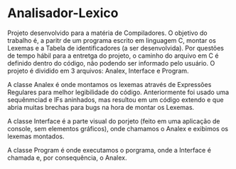 # Analisador-Lexico
Projeto desenvolvido para a matéria de Compiladores. O objetivo do trabalho é, a paritr de um programa escrito em linguagem C, montar os Lexemas e a Tabela de identificadores (a ser desenvolvida).
Por questões de tempo hábil para a entretga do projeto, o caminho do arquivo em C é definido dentro do código, não podendo ser informado pelo usuário.
O projeto é dividido em 3 arquivos: Analex, Interface e Program.

A classe Analex é onde montamos os lexemas através de Expressões Regulares para melhor legibilidade do código. Anteriormente foi usado uma sequênmciad e IFs aninhados, mas resultou em um código extendo e que abria muitas brechas para bugs na hora de montar os Lexemas.

A classe Interface é a parte visual do porjeto (feito em uma aplicação de console, sem elementos gráficos), onde chamamos o Analex e exibimos os lexemas montados.

A classe Program é onde executamos o porgrama, onde a Interface é chamada e, por consequência, o Analex. 
